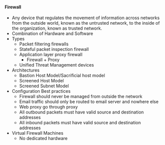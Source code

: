 #### Firewall
- Any device that regulates the movement of information across networks from the outside world, known as the untrusted network, to the inside of the organization, known as trusted network.
- Combination of Hardware and Software
- Types
  - Packet filtering firewalls
  - Stateful packet inspection firewall
  - Application layer proxy firewall
    - Firewall + Proxy
  - Unified Threat Management devices
- Architectures
  - Bastion Host Model/Sacrificial host model
  - Screened Host Model
  - Screened Subnet Model
- Configuration Best practices
  - Firewall should never be managed from outside the network
  - Email traffic should only be routed to email server and nowhere else
  - Web proxy go through proxy
  - All outbound packets must have valid source and destination addresses
  - All inbound packets must have valid source and destination addresses
- Virtual Firewall Machines
  - No dedicated hardware
